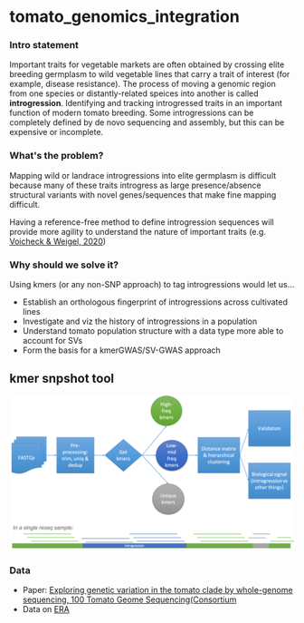 # tomato_genomics_integration

### Intro statement

Important traits for vegetable markets are often obtained by crossing elite breeding germplasm to wild vegetable lines that carry a trait of interest (for example, disease resistance). The process of moving a genomic region from one species or distantly-related speices into another is called **introgression**. Identifying and tracking introgressed traits in an important function of modern tomato breeding. Some introgressions can be completely defined by de novo sequencing and assembly, but this can be expensive or incomplete.

### What's the problem?

Mapping wild or landrace introgressions into elite germplasm is difficult because many of these traits introgress as large presence/absence structural variants with novel genes/sequences that make fine mapping difficult. 

Having a reference-free method to define introgression sequences will provide more agility to understand the nature of important traits (e.g. [Voicheck & Weigel, 2020](https://www.nature.com/articles/s41588-020-0612-7))

### Why should we solve it?

Using kmers (or any non-SNP approach) to tag introgressions would let us…

- Establish an orthologous fingerprint of introgressions across cultivated lines
- Investigate and viz the history of introgressions in a population
- Understand tomato population structure with a data type more able to account for SVs
- Form the basis for a kmerGWAS/SV-GWAS approach


## kmer snpshot tool

![workflow diagram](images/flow-chart.png)

### Data

- Paper: [Exploring genetic variation in the tomato clade by whole-genome sequencing, 100 Tomato Geome Sequencing(Consortium](https://onlinelibrary.wiley.com/doi/10.1111/tpj.12616)
- Data on [ERA](https://www.ebi.ac.uk/ena/browser/view/PRJEB5235?show=reads)